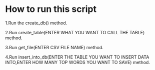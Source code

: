 <h1>How to run this script</h1>

1.Run the create_db() method.

2.Run create_table(ENTER WHAT YOU WANT TO CALL THE TABLE) method.

3.Run get_file(ENTER CSV FILE NAME) method.

4.Run insert_into_db(ENTER THE TABLE YOU WANT TO INSERT DATA INTO,ENTER HOW MANY TOP WORDS YOU WANT TO SAVE) method.
